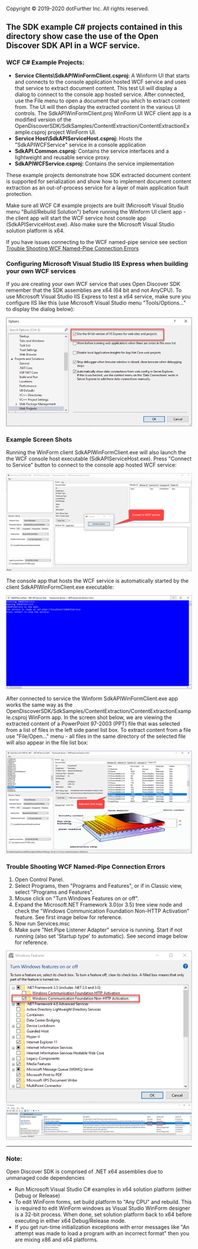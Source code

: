 Copyright © 2019-2020 dotFurther Inc. All rights reserved. 

## The SDK example C# projects contained in this directory show case the use of the Open Discover SDK API in a WCF service.

### WCF C# Example Projects:
- **Service Clients\SdkAPIWinFormClient.csproj:** A Winform UI that starts and connects to the console application hosted WCF service 
  and uses that service to extract document content. This test UI will display a dialog to connect to the console app hosted service.
  After connected, use the File menu to open a document that you which to extract content from. The UI will then display the extracted
  content in the various UI controls. The SdkAPIWinFormClient.proj WinForm UI WCF client app is a modified version of the  OpenDiscoverSDK/SdkSamples/ContentExtraction/ContentExtractionExample.csproj project WinForm UI. 
- **Service Host\SdkAPIServiceHost.csproj:**  Hosts the "SdkAPIWCFService" service in a console application
- **SdkAPI.Common.csproj:** Contains the service interfaces and a lightweight and reusable service proxy.    
- **SdkAPIWCFService.csproj:** Contains the service implementation


These example projects demonstrate how SDK extracted document content is supported for serialization and show how to implement document content extraction as an out-of-process service for a layer of main application fault protection.

Make sure all WCF C# example projects are built (Microsoft Visual Studio menu "Build/Rebuild Solution") before running the Winform UI client app - the client app will start the WCF service host console app (SdkAPIServiceHost.exe). Also make sure the Microsoft Visual Studio solution platform is x64.

If you have issues connecting to the WCF named-pipe service see section [Trouble Shooting WCF Named-Pipe Connection Errors](#trouble-shooting-wcf-named-pipe-connection-errors)

### Configuring Microsoft Visual Studio IIS Express when building your own WCF services
If you are creating your own WCF service that uses Open Discover SDK remember that the SDK assemblies are x64 (64 bit and not AnyCPU). To use Microsoft Visual Studio IIS Express to test a x64 service, make sure you configure IIS like this (use Microsoft Visual Studio menu "Tools/Options..." to display the dialog below):

<img src="VS_IIS_Express_x64_HostedSettings.png">

### Example Screen Shots

Running the WinForm client SdkAPIWinFormClient.exe will also launch the the WCF console host executable (SdkAPIServiceHost.exe). Press "Connect to Service" button to connect to the console app hosted WCF service:

<img src="Image1.png">

The console app that hosts the WCF service is automatically started by the client SdkAPIWinFormClient.exe executable:

<img src="Image2.png">

After connected to service the Winform SdkAPIWinFormClient.exe app works the same way as the OpenDiscoverSDK/SdkSamples/ContentExtraction/ContentExtractionExample.csproj WinForm app. In the screen shot below, we are viewing the extracted content of a PowerPoint 97-2003 (PPT) file that was selected from a list of files in the left side panel list box. To extract content from a file use "File/Open..." menu - all files in the same directory of the selected file will also appear in the file list box:

<img src="Image3.png">

### Trouble Shooting WCF Named-Pipe Connection Errors
1. Open Control Panel.
2. Select Programs, then "Programs and Features", or if in Classic view, select "Programs and Features".
3. Mouse click on "Turn Windows Features on or off". 
4. Expand the Microsoft.NET Framework 3.0(or 3.5) tree view node and check the "Windows Communication Foundation Non-HTTP Activation" feature. See first image below for reference.
5. Now run Services.msc
6. Make sure "Net.Pipe Listener Adapter" service is running. Start if not running (also set 'Startup type' to automatic). See second image below for reference.

<img src="TurnWindowsFeaturesOnOff.png">

<img src="NetPipeListnerAdapterService.png">


------------------------------------------------------------------------------------------------------------------------
### Note: 
Open Discover SDK is comprised of .NET x64 assemblies due to unmanaged code dependencies

- Run Microsoft Visual Studio C# examples in x64 solution platform (either Debug or Release)
- To edit WinForm forms, set build platform to "Any CPU" and rebuild. This is required to edit WinForm windows as Visual Studio WinForm designer is a 32-bit process. When done, set solution platform back to x64 before executing in either x64 Debug/Release mode.
- If you get run-time initialization exceptions with error messages like "An attempt was made to load a program with
  an incorrect format" then you are mixing x86 and x64 platforms. 


